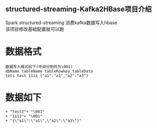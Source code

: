 ## structured-streaming-Kafka2HBase项目介绍  
Spark structured-streaming 消费kafka数据写入hbase<br />
该项目修改基础配置就可以跑<br />

# 数据格式

```
数据写入格式如下(中间分割符为\001)
dbName tableName tableRowkey tableData
tets test 1111 {"a1":"a1","a2":"a3"}
```

# 数据如下
``` "A"+ "\001"
+ "test2"+ "\001"
+ "1111"+ "\001"
+ "{\"a1\":\"a1\",\"a2\":\"a3\"}"
```
